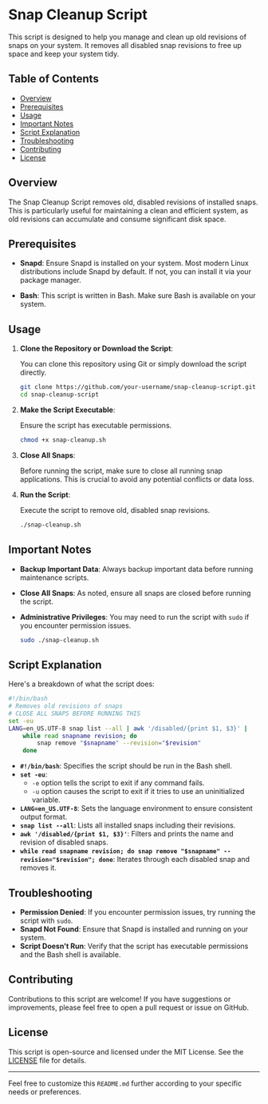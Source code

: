 # Snap Cleanup Script

This script is designed to help you manage and clean up old revisions of snaps on your system. It removes all disabled snap revisions to free up space and keep your system tidy.

## Table of Contents

- [Overview](#overview)
- [Prerequisites](#prerequisites)
- [Usage](#usage)
- [Important Notes](#important-notes)
- [Script Explanation](#script-explanation)
- [Troubleshooting](#troubleshooting)
- [Contributing](#contributing)
- [License](#license)

## Overview

The Snap Cleanup Script removes old, disabled revisions of installed snaps. This is particularly useful for maintaining a clean and efficient system, as old revisions can accumulate and consume significant disk space.

## Prerequisites

- **Snapd**: Ensure Snapd is installed on your system. Most modern Linux distributions include Snapd by default. If not, you can install it via your package manager.

- **Bash**: This script is written in Bash. Make sure Bash is available on your system.

## Usage

1. **Clone the Repository or Download the Script**:

   You can clone this repository using Git or simply download the script directly.

   ```bash
   git clone https://github.com/your-username/snap-cleanup-script.git
   cd snap-cleanup-script
   ```

2. **Make the Script Executable**:

   Ensure the script has executable permissions.

   ```bash
   chmod +x snap-cleanup.sh
   ```

3. **Close All Snaps**:

   Before running the script, make sure to close all running snap applications. This is crucial to avoid any potential conflicts or data loss.

4. **Run the Script**:

   Execute the script to remove old, disabled snap revisions.

   ```bash
   ./snap-cleanup.sh
   ```

## Important Notes

- **Backup Important Data**: Always backup important data before running maintenance scripts.
- **Close All Snaps**: As noted, ensure all snaps are closed before running the script.
- **Administrative Privileges**: You may need to run the script with `sudo` if you encounter permission issues.

   ```bash
   sudo ./snap-cleanup.sh
   ```

## Script Explanation

Here's a breakdown of what the script does:

```bash
#!/bin/bash
# Removes old revisions of snaps
# CLOSE ALL SNAPS BEFORE RUNNING THIS
set -eu
LANG=en_US.UTF-8 snap list --all | awk '/disabled/{print $1, $3}' |
    while read snapname revision; do
        snap remove "$snapname" --revision="$revision"
    done
```

- **`#!/bin/bash`**: Specifies the script should be run in the Bash shell.
- **`set -eu`**: 
  - `-e` option tells the script to exit if any command fails.
  - `-u` option causes the script to exit if it tries to use an uninitialized variable.
- **`LANG=en_US.UTF-8`**: Sets the language environment to ensure consistent output format.
- **`snap list --all`**: Lists all installed snaps including their revisions.
- **`awk '/disabled/{print $1, $3}'`**: Filters and prints the name and revision of disabled snaps.
- **`while read snapname revision; do snap remove "$snapname" --revision="$revision"; done`**: Iterates through each disabled snap and removes it.

## Troubleshooting

- **Permission Denied**: If you encounter permission issues, try running the script with `sudo`.
- **Snapd Not Found**: Ensure that Snapd is installed and running on your system.
- **Script Doesn't Run**: Verify that the script has executable permissions and the Bash shell is available.

## Contributing

Contributions to this script are welcome! If you have suggestions or improvements, please feel free to open a pull request or issue on GitHub.

## License

This script is open-source and licensed under the MIT License. See the [LICENSE](LICENSE) file for details.

---

Feel free to customize this `README.md` further according to your specific needs or preferences.
